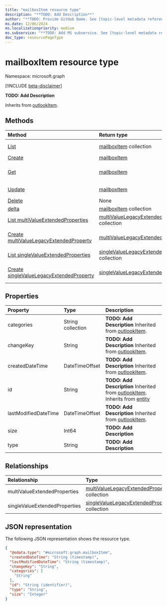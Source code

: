 ```yaml
---
title: "mailboxItem resource type"
description: "**TODO: Add Description**"
author: "**TODO: Provide GitHub Name. See [topic-level metadata reference](https://aka.ms/msgo?pagePath=Document-APIs/Guidelines/Metadata)**"
ms.date: 12/06/2024
ms.localizationpriority: medium
ms.subservice: "**TODO: Add MS subservice. See [topic-level metadata reference](https://aka.ms/msgo?pagePath=Document-APIs/Guidelines/Metadata)**"
doc_type: resourcePageType
---
```


# mailboxItem resource type

Namespace: microsoft.graph

[!INCLUDE [beta-disclaimer](../../includes/beta-disclaimer.md)]

**TODO: Add Description**


Inherits from [outlookItem](../resources/outlookitem.md).


## Methods
|Method|Return type|Description|
|:---|:---|:---|
|[List](../api/mailboxfolder-list-items.md)|[mailboxItem](../resources/mailboxitem.md) collection|Get a list of the mailboxItem objects and their properties.|
|[Create](../api/mailboxfolder-post-items.md)|[mailboxItem](../resources/mailboxitem.md)|Create a new mailboxItem object.|
|[Get](../api/mailboxitem-get.md)|[mailboxItem](../resources/mailboxitem.md)|Read the properties and relationships of a mailboxItem object.|
|[Update](../api/mailboxitem-update.md)|[mailboxItem](../resources/mailboxitem.md)|Update the properties of a mailboxItem object.|
|[Delete](../api/mailboxfolder-delete-items.md)|None|Delete a mailboxItem object.|
|[delta](../api/mailboxitem-delta.md)|[mailboxItem](../resources/mailboxitem.md) collection|**TODO: Add Description**|
|[List multiValueExtendedProperties](../api/mailboxitem-list-multivalueextendedproperties.md)|[multiValueLegacyExtendedProperty](../resources/multivaluelegacyextendedproperty.md) collection|**TODO: Add a useful description.**|
|[Create multiValueLegacyExtendedProperty](../api/mailboxitem-post-multivalueextendedproperties.md)|[multiValueLegacyExtendedProperty](../resources/multivaluelegacyextendedproperty.md)|Create a new multiValueLegacyExtendedProperty object.|
|[List singleValueExtendedProperties](../api/mailboxitem-list-singlevalueextendedproperties.md)|[singleValueLegacyExtendedProperty](../resources/singlevaluelegacyextendedproperty.md) collection|**TODO: Add a useful description.**|
|[Create singleValueLegacyExtendedProperty](../api/mailboxitem-post-singlevalueextendedproperties.md)|[singleValueLegacyExtendedProperty](../resources/singlevaluelegacyextendedproperty.md)|Create a new singleValueLegacyExtendedProperty object.|

## Properties
|Property|Type|Description|
|:---|:---|:---|
|categories|String collection|**TODO: Add Description** Inherited from [outlookItem](../resources/outlookitem.md).|
|changeKey|String|**TODO: Add Description** Inherited from [outlookItem](../resources/outlookitem.md).|
|createdDateTime|DateTimeOffset|**TODO: Add Description** Inherited from [outlookItem](../resources/outlookitem.md).|
|id|String|**TODO: Add Description** Inherited from [outlookItem](../resources/outlookitem.md). Inherits from [entity](../resources/entity.md)|
|lastModifiedDateTime|DateTimeOffset|**TODO: Add Description** Inherited from [outlookItem](../resources/outlookitem.md).|
|size|Int64|**TODO: Add Description**|
|type|String|**TODO: Add Description**|

## Relationships
|Relationship|Type|Description|
|:---|:---|:---|
|multiValueExtendedProperties|[multiValueLegacyExtendedProperty](../resources/multivaluelegacyextendedproperty.md) collection|**TODO: Add Description**|
|singleValueExtendedProperties|[singleValueLegacyExtendedProperty](../resources/singlevaluelegacyextendedproperty.md) collection|**TODO: Add Description**|

## JSON representation
The following JSON representation shows the resource type.
<!-- {
  "blockType": "resource",
  "keyProperty": "id",
  "@odata.type": "microsoft.graph.mailboxItem",
  "baseType": "microsoft.graph.outlookItem",
  "openType": false
}
-->
``` json
{
  "@odata.type": "#microsoft.graph.mailboxItem",
  "createdDateTime": "String (timestamp)",
  "lastModifiedDateTime": "String (timestamp)",
  "changeKey": "String",
  "categories": [
    "String"
  ],
  "id": "String (identifier)",
  "type": "String",
  "size": "Integer"
}
```

